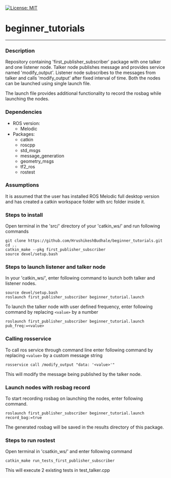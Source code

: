 
[![License: MIT](https://img.shields.io/badge/License-MIT-yellow.svg)](https://opensource.org/licenses/MIT)

# beginner_tutorials
---

### Description
 Repository containing 'first_publisher_subscriber' package with one talker and one listener node. Talker node publishes message and provides service named 'modify_output'. Listener node subscribes to the messages from talker and calls 'modify_output' after fixed interval of time. Both the nodes can be launched using single launch file.

The launch file provides additional functionality to record the rosbag while launching the nodes.

### Dependencies
- ROS version:
    - Melodic
- Packages:
    - catkin
    - roscpp
    - std_msgs
    - message_generation
    - geometry_msgs
    - tf2_ros
    - rostest

### Assumptions
 It is assumed that the user has installed ROS Melodic full desktop version and has created a catkin workspace folder with src folder inside it.

### Steps to install

 Open terminal in the 'src/' directory of your 'catkin_ws/' and run following commands
```
git clone https://github.com/HrushikeshBudhale/beginner_tutorials.git
cd ..
catkin_make --pkg first_publisher_subscriber
source devel/setup.bash
```

### Steps to launch listener and talker node
 
 In your 'catkin_ws/', enter following command to launch both talker and listener nodes.

 ```
 source devel/setup.bash
 roslaunch first_publisher_subscriber beginner_tutorial.launch
 ```

 To launch the talker node with user defined frequency, enter following command by replacing ```<value>``` by a number
 ```
 roslaunch first_publisher_subscriber beginner_tutorial.launch pub_freq:=<value>
 ```

### Calling rosservice
 To call ros service through command line enter following command by replacing ```<value>``` by a custom message string
 ```
 rosservice call /modify_output "data: '<value>'"
 ```
 This will modify the message being published by the talker node.


### Launch nodes with rosbag record
 To start recording rosbag on launching the nodes, enter following command.
 ```
roslaunch first_publisher_subscriber beginner_tutorial.launch record_bag:=true
 ```
The generated rosbag will be saved in the results directory of this package.


### Steps to run rostest

Open terminal in 'csatkin_ws/' and enter following command
```
catkin_make run_tests_first_publisher_subscriber
```
This will execute 2 existing tests in test_talker.cpp